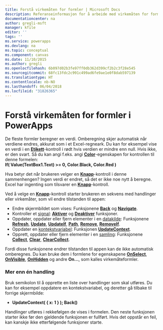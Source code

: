 ```yaml
---
title: Forstå virkemåten for formler | Microsoft Docs
description: Referanseinformasjon for å arbeide med virkemåten for formler
documentationcenter: na
author: gregli-msft
manager: kfile
editor: ''
tags: ''
ms.service: powerapps
ms.devlang: na
ms.topic: conceptual
ms.component: canvas
ms.date: 11/10/2015
ms.author: gregli
ms.openlocfilehash: 6b097d02b3fe97ff0db362d399cf2b2c3f28e545
ms.sourcegitcommit: 68fc13fdc2c991c499ad6fe9ae1e0f8dab597139
ms.translationtype: HT
ms.contentlocale: nb-NO
ms.lasthandoff: 06/04/2018
ms.locfileid: "31826365"
---
```

# <a name="understand-behavior-formulas-in-powerapps"></a>Forstå virkemåten for formler i PowerApps

De fleste formler beregner en verdi.  Omberegning skjer automatisk når verdiene endres, akkurat som i et Excel-regneark.  Du kan for eksempel vise en verdi i en **[Etikett](controls/control-text-box.md)**-kontroll i rødt hvis verdien er mindre enn null. Hvis ikke, er den svart. Så du kan angi f.eks. angi **[Color](controls/properties-color-border.md)**-egenskapen for kontrollen til denne formelen:
<br>**If( Value(TextBox1.Text) >= 0, Color.Black, Color.Red )**

Hva betyr det når brukeren velger en **[Knapp](controls/control-button.md)**-kontroll i denne sammenhengen?  Ingen verdi er endret, så det er ikke noe nytt å beregne. Excel har ingenting som tilsvarer en **[Knapp](controls/control-button.md)**-kontroll.  

Ved å velge en **[Knapp](controls/control-button.md)**-kontroll starter brukeren en sekvens med handlinger eller virkemåter, som vil endre tilstanden til appen:

* Endre skjermbildet som vises: Funksjonene **[Back](functions/function-navigate.md)** og **[Navigate](functions/function-navigate.md)**.
* Kontroller et [signal](functions/signals.md): **[Aktiver](functions/function-enable-disable.md)** og **[Deaktiver](functions/function-enable-disable.md)** funksjoner.
* Oppdater, oppdater eller fjern elementer i en [datakilde](working-with-data-sources.md): Funksjonene **[Refresh](functions/function-refresh.md)**, **[Update](functions/function-update-updateif.md)**, **[UpdateIf](functions/function-update-updateif.md)**, **[Path](functions/function-patch.md)**, **[Remove](functions/function-remove-removeif.md)**, **[RemoveIf](functions/function-remove-removeif.md)**.
* Oppdater en [kontekstvariabel](working-with-variables.md#create-a-context-variable): Funksjonen **[UpdateContext](functions/function-updatecontext.md)**.
* Opprett, oppdater eller fjern elementer i en [samling](working-with-data-sources.md#collections): Funksjonene **[Collect](functions/function-clear-collect-clearcollect.md)**, **[Clear](functions/function-clear-collect-clearcollect.md)**, **[ClearCollect](functions/function-clear-collect-clearcollect.md)**.

Fordi disse funksjonene endrer tilstanden til appen kan de ikke automatisk omberegnes. Du kan bruke dem i formlene for egenskapene **[OnSelect](controls/properties-core.md)**, **[OnVisible](controls/control-screen.md)**, **[OnHidden](controls/control-screen.md)**  og andre **On...**, som kalles virkemåteformler.

### <a name="more-than-one-action"></a>Mer enn én handling
Bruk semikolon til å opprette en liste over handlinger som skal utføres. Du kan for eksempel oppdatere en kontekstvariabel, og deretter gå tilbake til forrige skjermbilde:

* **UpdateContext( { x: 1 } ); Back()**

Handlinger utføres i rekkefølgen de vises i formelen.  Den neste funksjonen starter ikke før den gjeldende funksjonen er fullført. Hvis det oppstår en feil, kan kanskje ikke etterfølgende funksjoner starte.

